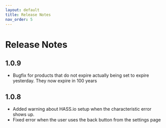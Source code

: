 ```yaml
---
layout: default
title: Release Notes
nav_order: 5
---
```


# Release Notes
## 1.0.9
* Bugfix for products that do not expire actually being set to expire yesterday. They now expire in 100 years

## 1.0.8

* Added warning about HASS.io setup when the characteristic error shows up.
* Fixed error when the user uses the back button from the settings page
